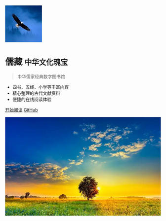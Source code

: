 
![logo](_media/logo.jpg)

# 儒藏 <small>中华文化瑰宝</small>

> 中华儒家经典数字图书馆

- 四书、五经、小学等丰富内容
- 精心整理的古代文献资料
- 便捷的在线阅读体验

[开始阅读](/README.md)
[GitHub](https://github.com/yeyangchen2009)
<!-- [回到顶部](#) -->

<!-- 背景图片 -->
<!-- ![](_media/favicon.jpg) -->
![](_media/20250908111443.png)